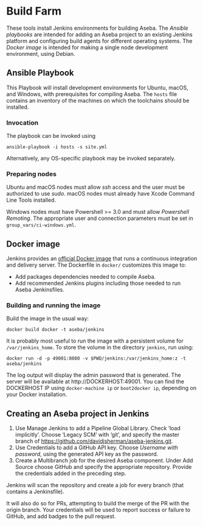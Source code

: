 # Build Farm
These tools install Jenkins environments for building Aseba. The *Ansible playbooks* are intended for adding an Aseba project to an existing Jenkins platform and configuring build agents for different operating systems. The *Docker image* is intended for making a single node development environment, using Debian.

## Ansible Playbook

This Playbook will install development environments for Ubuntu, macOS, and Windows, with prerequisites for compiling Aseba. The `hosts` file contains an inventory of the machines on which the toolchains should be installed.

### Invocation
The playbook can be invoked using
```
ansible-playbook -i hosts -s site.yml
```
Alternatively, any OS-specific playbook may be invoked separately.

### Preparing nodes
Ubuntu and macOS nodes must allow *ssh* access and the user must be authorized to use *sudo*. macOS nodes must already have Xcode Command Line Tools installed.

Windows nodes must have Powershell >= 3.0 and must allow *Powershell Remoting*. The appropriate user and connection parameters must be set in `group_vars/ci-windows.yml`.

## Docker image
Jenkins provides an [official Docker image](https://hub.docker.com/_/jenkins/) that runs a continuous integration and delivery server. The Dockerfile in `docker/` customizes this image to:
* Add packages dependencies needed to compile Aseba.
* Add recommended Jenkins plugins including those needed to run Aseba Jenkinsfiles.

### Building and running the image
Build the image in the usual way:
```
docker build docker -t aseba/jenkins
```
It is probably most useful to run the image with a persistent volume for `/var/jenkins_home`. To store the volume in the directory `jenkins`, run using:
```
docker run -d -p 49001:8080 -v $PWD/jenkins:/var/jenkins_home:z -t aseba/jenkins
```
The log output will display the admin password that is generated. The server will be available at http://DOCKERHOST:49001. You can find the DOCKERHOST IP using `docker-machine ip` or `boot2docker ip`, depending on your Docker installation.

## Creating an Aseba project in Jenkins
1. Use Manage Jenkins to add a Pipeline Global Library. Check ‘load implicitly’. Choose ‘Legacy SCM’ with ‘git’, and specify the master branch of https://github.com/davidjsherman/aseba-jenkins.git.
2. Use Credentials to add a GitHub API key. Choose *Username with password*, using the generated API key as the password.
3. Create a Multibranch job for the desired Aseba component. Under Add Source choose GitHub and specify the appropriate repository. Provide the credentials added in the preceding step.

Jenkins will scan the repository and create a job for every branch (that contains a Jenkinsfile).

It will also do so for PRs, attempting to build the merge of the PR with the origin branch. Your credentials will be used to report success or failure to GitHub, and add badges to the pull request.